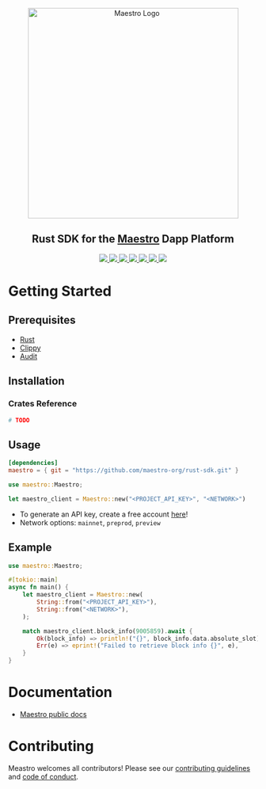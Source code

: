 <p align="center">
  <a href="https://www.gomaestro.org/">
    <img src="https://www.gomaestro.org/logos/LandingLogos/DarkLogo.svg" alt="Maestro Logo" width="425" />
  </a>
  <h2 align="center">Rust SDK for the <a href="https://www.gomaestro.org/">Maestro</a> Dapp Platform</h2>
  <p align="center">
    <a href="https://docs.gomaestro.org/docs/intro">
      <img src="https://img.shields.io/badge/-Docs-blue?style=flat-square&logo=semantic-scholar&logoColor=white" />
    </a>
    <a href="https://github.com/maestro-org/rust-sdk/blob/main/LICENSE">
      <img src="https://img.shields.io/github/license/maestro-org/rust-sdk?style=flat-square&label=License" />
    </a>
    <a href="https://github.com/maestro-org/haskell-sdk/actions/workflows/build.yml?query=branch%3Amain">
      <img src="https://img.shields.io/github/actions/workflow/status/maestro-org/rust-sdk/main.yml?style=flat-square&branch=main&label=Build" />
    </a>
    <a href="./CONTRIBUTING.md">
      <img src="https://img.shields.io/badge/PRs-welcome-brightgreen.svg?style=flat-square" />
    </a>
    <a href="https://twitter.com/GoMaestroOrg">
      <img src="https://img.shields.io/badge/-%40GoMaestroOrg-F3F1EF?style=flat-square&logo=twitter&logoColor=1D9BF0" />
    </a>
    <a href="https://discord.gg/ES2rDhBJt3">
      <img src="https://img.shields.io/badge/-Discord-414EEC?style=flat-square&logo=discord&logoColor=white" />
    </a>
    <a href="https://crates.io/crates/maestro-rust-sdk">
      <img src="https://img.shields.io/crates/maestro-rust-sdk" />
    </a>
  </p>
</p>

# Getting Started

## Prerequisites

- [Rust](https://www.rust-lang.org/tools/install)
- [Clippy](https://github.com/rust-lang/rust-clippy)
- [Audit](https://docs.rs/cargo-audit/latest/cargo_audit/)

## Installation

### Crates Reference

```bash
# TODO
```

## Usage

```toml
[dependencies]
maestro = { git = "https://github.com/maestro-org/rust-sdk.git" }
```

```rust
use maestro::Maestro;

let maestro_client = Maestro::new("<PROJECT_API_KEY>", "<NETWORK>")
```

- To generate an API key, create a free account [here](https://dashboard.gomaestro.org/)!
- Network options: `mainnet`, `preprod`, `preview`

## Example

```rust
use maestro::Maestro;

#[tokio::main]
async fn main() {
    let maestro_client = Maestro::new(
        String::from("<PROJECT_API_KEY>"),
        String::from("<NETWORK>"),
    );

    match maestro_client.block_info(9005859).await {
        Ok(block_info) => println!("{}", block_info.data.absolute_slot),
        Err(e) => eprint!("Failed to retrieve block info {}", e),
    }
}
```

# Documentation

- [Maestro public docs](https://docs.gomaestro.org/)

# Contributing

Meastro welcomes all contributors! Please see our [contributing guidelines](CONTRIBUTING.md) and [code of conduct](CODE_OF_CONDUCT.md).
